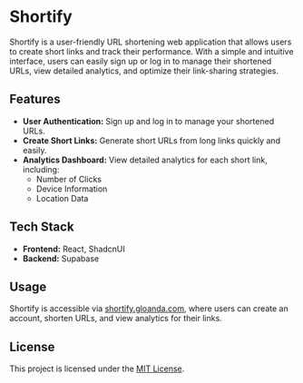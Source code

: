 # Shortify

Shortify is a user-friendly URL shortening web application that allows users to create short links and track their performance. With a simple and intuitive interface, users can easily sign up or log in to manage their shortened URLs, view detailed analytics, and optimize their link-sharing strategies.

## Features

- **User Authentication:** Sign up and log in to manage your shortened URLs.
- **Create Short Links:** Generate short URLs from long links quickly and easily.
- **Analytics Dashboard:** View detailed analytics for each short link, including:
  - Number of Clicks
  - Device Information
  - Location Data

## Tech Stack

- **Frontend:** React, ShadcnUI
- **Backend:** Supabase

## Usage

Shortify is accessible via [shortify.gloanda.com](https://shortify.gloanda.com), where users can create an account, shorten URLs, and view analytics for their links.

## License

This project is licensed under the [MIT License](https://github.com/gloanda/shortify-frontend/LICENSE).